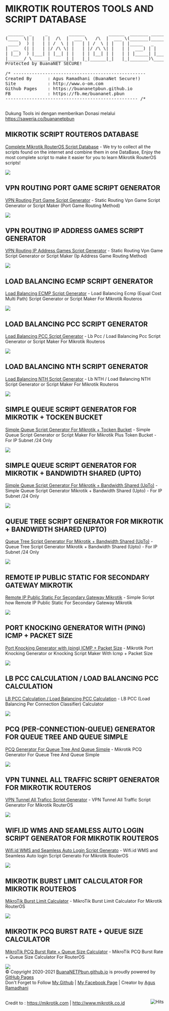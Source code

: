 # MIKROTIK ROUTEROS TOOLS AND SCRIPT DATABASE
<pre>
 ______  _     _        ______         ______  _______ _______ 
(____  \| |   | |  /\  |  ___ \   /\  |  ___ \(_______|_______)
 ____)  ) |   | | /  \ | |   | | /  \ | |   | |_____   _       
|  __  (| |   | |/ /\ \| |   | |/ /\ \| |   | |  ___) | |      
| |__)  ) |___| | |__| | |   | | |__| | |   | | |_____| |_____ 
|______/ \______|______|_|   |_|______|_|   |_|_______)\______)
Protected by BuanaNET SECURE!

/* --------------------------------------------------
Created By      : Agus Ramadhani (BuanaNet Secure!)
Site            : http://www.o-om.com 
Github Pages    : https://buananetpbun.github.io
FB              : https://fb.me/buananet.pbun	
-------------------------------------------------- /*

</pre>

Dukung Tools ini dengan memberikan Donasi melalui https://saweria.co/buananetpbun

<h2>MIKROTIK SCRIPT ROUTEROS DATABASE</h2>
<p><a target="_blank"  href="https://buananetpbun.github.io/mikrotik">Complete Mikrotik RouterOS Script Database</a> - We try to collect all the scripts found on the internet and combine them in one DataBase, Enjoy the most complete script to make it easier for you to learn Mikrotik RouterOS scripts!</p>
<img src=https://user-images.githubusercontent.com/42666125/111909594-8074e400-8a90-11eb-8d98-5dfe4b21c657.png>

<h2>VPN ROUTING PORT GAME SCRIPT GENERATOR</h2>
<p><a target="_blank"  href="https://buananetpbun.github.io/vpn-game-generator.html">VPN Routing Port Game Script Generator</a> - Static Routing Vpn Game Script Generator or Script Maker (Port Game Routing Method) </p>
<img src="https://user-images.githubusercontent.com/42666125/111255425-9ece8000-8649-11eb-839c-21f25e838195.png">

<h2>VPN ROUTING IP ADDRESS GAMES SCRIPT GENERATOR</h2>
<p><a target="_blank"  href="https://buananetpbun.github.io/vpn-game-generator2.html">VPN Routing IP Address Games Script Generator</a> - Static Routing Vpn Game Script Generator or Script Maker (Ip Address Game Routing Method)</p>
<img src="https://user-images.githubusercontent.com/42666125/111255058-eef91280-8648-11eb-8b6c-824e45053e90.png">

<h2>LOAD BALANCING ECMP SCRIPT GENERATOR</h2>
<p><a target="_blank"  href="https://buananetpbun.github.io/ecmp.html">Load Balancing ECMP Script Generator</a> - Load Balancing Ecmp (Equal Cost Multi Path) Script Generator or Script Maker For Mikrotik Routeros</p>
<img src="https://user-images.githubusercontent.com/42666125/111255108-046e3c80-8649-11eb-8038-8bc1279e8b89.png">

<h2>LOAD BALANCING PCC SCRIPT GENERATOR</h2>
<p><a target="_blank"  href="https://buananetpbun.github.io/pcc.html">Load Balancing PCC Script Generator</a> - Lb Pcc / Load Balancing Pcc Script Generator or Script Maker For Mikrotik Routeros</p>
<img src="https://user-images.githubusercontent.com/42666125/111255160-1c45c080-8649-11eb-8238-ae9fb987a97d.png">

<h2>LOAD BALANCING NTH SCRIPT GENERATOR</h2>
<p><a target="_blank"  href="https://buananetpbun.github.io/nth.html">Load Balancing NTH Script Generator</a> - Lb NTH / Load Balancing NTH Script Generator or Script Maker For Mikrotik Routeros</p>
<img src="https://user-images.githubusercontent.com/42666125/120055979-a1931b80-c063-11eb-833b-28340e8d6b49.png">

<h2>SIMPLE QUEUE SCRIPT GENERATOR FOR MIKROTIK + TOCKEN BUCKET</h2>
<p><a target="_blank"  href="https://buananetpbun.github.io/simple-queue-generator.html">Simple Queue Script Generator For Mikrotik + Tocken Bucket</a> - Simple Queue Script Generator or Script Maker For Mikrotik Plus Token Bucket - For IP Subnet /24 Only</p>
<img src="https://user-images.githubusercontent.com/42666125/111255211-3a132580-8649-11eb-9408-a9cd9649a1aa.png">

<h2>SIMPLE QUEUE SCRIPT GENERATOR FOR MIKROTIK + BANDWIDTH SHARED (UPTO)</h2>
<p><a target="_blank"  href="https://buananetpbun.github.io/simple-queue-generator-shared.html">Simple Queue Script Generator For Mikrotik + Bandwidth Shared (UpTo)</a> - Simple Queue Script Generator Mikrotik + Bandwidth Shared (Upto) - For IP Subnet /24 Only</p>
<img src="https://user-images.githubusercontent.com/42666125/111256022-bf4b0a00-864a-11eb-995c-afe81b2c6c34.png">

<h2>QUEUE TREE SCRIPT GENERATOR FOR MIKROTIK + BANDWIDTH SHARED (UPTO)</h2>
<p><a target="_blank"  href="https://buananetpbun.github.io/queue-tree-generator-shared.html">Queue Tree Script Generator For Mikrotik + Bandwidth Shared (UpTo)</a> - Queue Tree Script Generator Mikrotik + Bandwidth Shared (Upto) - For IP Subnet /24 Only</p>
<img src="https://user-images.githubusercontent.com/42666125/111256069-d4279d80-864a-11eb-95fe-47a6cbfd05ec.png">

<h2>REMOTE IP PUBLIC STATIC FOR SECONDARY GATEWAY MIKROTIK</h2>
<p><a target="_blank"  href="https://buananetpbun.github.io/remote-ip-public-static.html">Remote IP Public Static For Secondary Gateway Mikrotik</a> - Simple Script how Remote IP Public Static For Secondary Gateway Mikrotik</p>
<img src="https://user-images.githubusercontent.com/42666125/111255763-464bb280-864a-11eb-9571-ff7cbdd317df.png">

<h2>PORT KNOCKING GENERATOR WITH (PING) ICMP + PACKET SIZE</h2>
<p><a target="_blank"  href="https://buananetpbun.github.io/port-knocking-icmp.html">Port Knocking Generator with (ping) ICMP + Packet Size</a> - Mikrotik Port Knocking Generator or Knocking Script Maker With Icmp + Packet Size</p>
<img src="https://user-images.githubusercontent.com/42666125/111254047-cbcd6380-8646-11eb-9be9-c8edfd7bfe81.png">

<h2>LB PCC CALCULATION / LOAD BALANCING PCC CALCULATION</h2>
<p><a target="_blank"  href="https://buananetpbun.github.io/pcc-calculation.html">LB PCC Calculation / Load Balancing PCC Calculation</a> - LB PCC (Load Balancing Per Connection Classifier) Calculator</p>
<img src="https://user-images.githubusercontent.com/42666125/111256279-52843f80-864b-11eb-9a46-11dc571872bb.png">

<h2>PCQ (PER-CONNECTION-QUEUE) GENERATOR FOR QUEUE TREE AND QUEUE SIMPLE</h2>
<p><a target="_blank"  href="https://buananetpbun.github.io/mikrotik-pcq-generator.html">PCQ Generator For Queue Tree And Queue Simple</a> - Mikrotik PCQ Generator For Queue Tree And Queue Simple</p>
<img src="https://user-images.githubusercontent.com/42666125/113652386-e468f080-96bd-11eb-9415-47195e1da871.png">

<h2>VPN TUNNEL ALL TRAFFIC SCRIPT GENERATOR FOR MIKROTIK ROUTEROS</h2>
<p><a target="_blank"  href="https://buananetpbun.github.io/vpn-tunnel-all-traffic-script-generator.html">VPN Tunnel All Traficc Script Generator</a> - VPN Tunnel All Traffic Script Generator For Mikrotik RouterOS</p>
<img src="https://user-images.githubusercontent.com/42666125/116002845-baa04b00-a625-11eb-8cfb-2bcd960ba880.png">

<h2>WIFI.ID WMS AND SEAMLESS AUTO LOGIN SCRIPT GENERATOR FOR MIKROTIK ROUTEROS</h2>
<p><a target="_blank"  href="https://buananetpbun.github.io/wifid-wms-seamless.html">Wifi.id WMS and Seamless Auto Login Script Generato</a> - Wifi.id WMS and Seamless Auto login Script Generato For Mikrotik RouterOS</p>
<img src="https://user-images.githubusercontent.com/42666125/122338353-c8a98280-cf69-11eb-8dd2-6b599ae309ed.png">

<h2>MIKROTIK BURST LIMIT CALCULATOR FOR MIKROTIK ROUTEROS</h2>
<p><a target="_blank"  href="https://buananetpbun.github.io/mikrotik-burst-limit-calculator.html">MikroTik Burst Limit Calculator</a> - MikroTik Burst Limit Calculator For Mikrotik RouterOS</p>
<img src="https://user-images.githubusercontent.com/42666125/126348586-4250ed23-c8a9-40d0-b89e-79066a288000.png">

<h2>MIKROTIK PCQ BURST RATE + QUEUE SIZE CALCULATOR</h2>
<p><a target="_blank"  href="https://buananetpbun.github.io/mikrotik-pcq-burst-rate-queue-size-generator.html">MikroTik PCQ Burst Rate + Queue Size Calculator</a> - MikroTik PCQ Burst Rate + Queue Size Calculator For RouterOS</p>
<img src="https://user-images.githubusercontent.com/42666125/126877740-dbe54ce5-fa1d-4acc-86d9-9265618253cb.png">

<br>
© Copyright 2020-2021 <a href="https://buananetpbun.github.io/">BuanaNETPbun.github.io</a> is proudly powered by <a href="https://pages.github.com/">GitHub Pages</a> <br>
Don't Forget to Follow <a href="https://github.com/buananetpbun">My Github</a> | <a href="https://www.facebook.com/buananetmikrotik">My Facebook Page</a> | Creator by <a href="https://www.facebook.com/buananet.pbun">Agus Ramadhani</a>
<br><br>
<img style="float:right; padding-top:10px" src="https://hits.seeyoufarm.com/api/count/incr/badge.svg?url=https%3A%2F%2Fbuananetpbun.github.io%2F&count_bg=%23C83D3D&title_bg=%23555555&icon=&icon_color=%23E7E7E7&title=hits&edge_flat=false" alt="Hits"/>

Credit to : https://mikrotik.com | http://www.mikrotik.co.id

